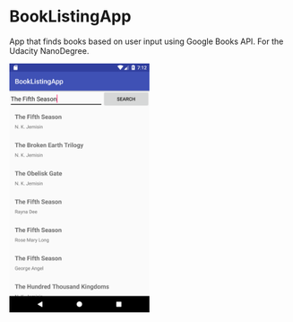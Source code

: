 # BookListingApp
App that finds books based on user input using Google Books API. For the Udacity NanoDegree.

<img src="https://github.com/bruno-mota/BookListingApp/blob/master/BookListing_ScreenShot.png" width="250">

